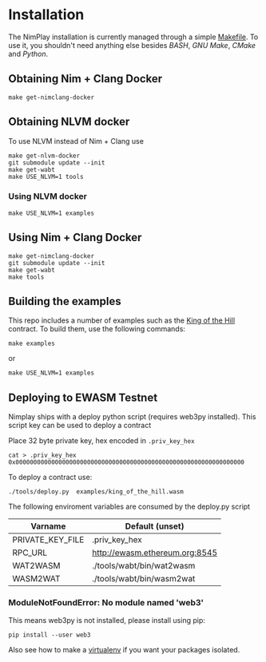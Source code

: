 # Installation

The NimPlay installation is currently managed through a simple [Makefile](https://github.com/status-im/nimplay/blob/master/Makefile).
To use it, you shouldn't need anything else besides _BASH_, _GNU Make_, _CMake_ and _Python_.

## Obtaining Nim + Clang Docker

```
make get-nimclang-docker
```

## Obtaining NLVM docker

To use NLVM instead of Nim + Clang use 

```
make get-nlvm-docker
git submodule update --init
make get-wabt
make USE_NLVM=1 tools
```

### Using NLVM docker

```
make USE_NLVM=1 examples
```

## Using Nim + Clang Docker

```
make get-nimclang-docker 
git submodule update --init
make get-wabt
make tools
```

## Building the examples

This repo includes a number of examples such as the [King of the Hill](https://github.com/status-im/nimplay/blob/master/examples/king_of_the_hill.nim) contract. To build them, use the following commands:

```
make examples
```
or
```
make USE_NLVM=1 examples
```

## Deploying to EWASM Testnet

Nimplay ships with a deploy python script (requires web3py installed). This script key can be used to deploy a contract

Place 32 byte private key, hex encoded in `.priv_key_hex`
```
cat > .priv_key_hex
0x0000000000000000000000000000000000000000000000000000000000000000
```

To deploy a contract use:
```
./tools/deploy.py  examples/king_of_the_hill.wasm
```

The following enviroment variables are consumed by the deploy.py script

| Varname         |Default (unset)                 |
|---              |---                             |
| PRIVATE_KEY_FILE| .priv_key_hex                  |
| RPC_URL         |  http://ewasm.ethereum.org:8545|
| WAT2WASM        | ./tools/wabt/bin/wat2wasm      |
| WASM2WAT        | ./tools/wabt/bin/wasm2wat      |

### ModuleNotFoundError: No module named 'web3'

This means web3py is not installed, please install using pip:

```
pip install --user web3
```

Also see how to make a [virtualenv](https://www.liquidweb.com/kb/creating-virtual-environment-ubuntu-16-04/) if you want your packages isolated.
